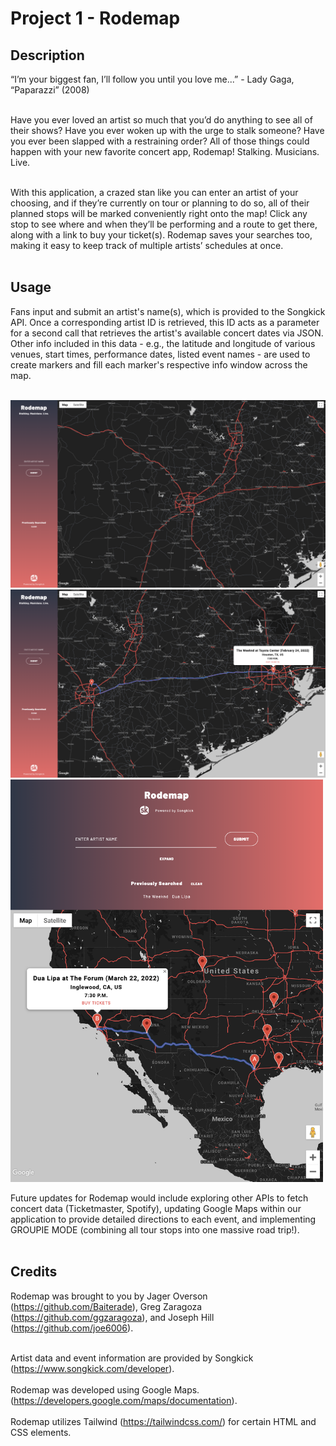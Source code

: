 # Project 1 - Rodemap
## Description
“I’m your biggest fan, I’ll follow you until you love me...” - Lady Gaga, “Paparazzi” (2008)<br><br>

Have you ever loved an artist so much that you’d do anything to see all of their shows? Have you ever woken up with the urge to stalk someone? Have you ever been slapped with a restraining order? All of those things could happen with your new favorite concert app, Rodemap! Stalking. Musicians. Live.<br><br>

With this application, a crazed stan like you can enter an artist of your choosing, and if they’re currently on tour or planning to do so, all of their planned stops will be marked conveniently right onto the map! Click any stop to see where and when they’ll be performing and a route to get there, along with a link to buy your ticket(s). Rodemap saves your searches too, making it easy to keep track of multiple artists’ schedules at once.<br><br>

## Usage
Fans input and submit an artist's name(s), which is provided to the Songkick API. Once a corresponding artist ID is retrieved, this ID acts as a parameter for a second call that retrieves the artist's available concert dates via JSON. Other info included in this data - e.g., the latitude and longitude of various venues, start times, performance dates, listed event names - are used to create markers and fill each marker's respective info window across the map.<br><br>

<img width="800" alt="rodemap1" src="./screenshots/rodemap1.png">

<img width="800" alt="rodemap2" src="./screenshots/rodemap2.png">

<img width="500" alt="rodemap3" src="./screenshots/rodemap3.png">

Future updates for Rodemap would include exploring other APIs to fetch concert data (Ticketmaster, Spotify), updating Google Maps within our application to provide detailed directions to each event, and implementing GROUPIE MODE (combining all tour stops into one massive road trip!).<br><br>

## Credits
Rodemap was brought to you by Jager Overson (<a href="https://github.com/Baiterade">https://github.com/Baiterade</a>), Greg Zaragoza (<a href="https://github.com/ggzaragoza">https://github.com/ggzaragoza</a>), and Joseph Hill (<a href="https://github.com/joe6006">https://github.com/joe6006</a>).<br><br>

Artist data and event information are provided by Songkick (<a href="https://www.songkick.com/developer">https://www.songkick.com/developer</a>).<br><br>
Rodemap was developed using Google Maps. (<a href="https://developers.google.com/maps/documentation">https://developers.google.com/maps/documentation</a>).<br><br>
Rodemap utilizes Tailwind (<a href="https://tailwindcss.com/">https://tailwindcss.com/</a>) for certain HTML and CSS elements.



